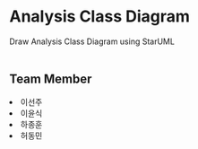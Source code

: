 # Analysis Class Diagram
Draw Analysis Class Diagram using StarUML
<br/>
<br/>
## Team Member
<li>이선주</li>
<li>이윤식</li>
<li>하종훈</li>
<li>허동민</li>
